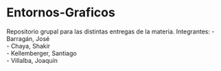 # Entornos-Graficos
Repositorio grupal para las distintas entregas de la materia.
Integrantes:
    - Barragán, José  
    - Chaya, Shakir  
    - Kellemberger, Santiago  
    - Villalba, Joaquín  
